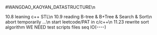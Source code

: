 #WANGDAO_KAOYAN_DATASTRUCTURE\n

10.8 leaning c++ STL\n
10.9 reading B-tree & B+Tree & Search & Sort\n
	abort temporarily ...\n
	start leetcode/PAT in c/c++\n
11.23 rewrite sort algorithm
	WE NEED test scripts files seq IO(----)
	
	

